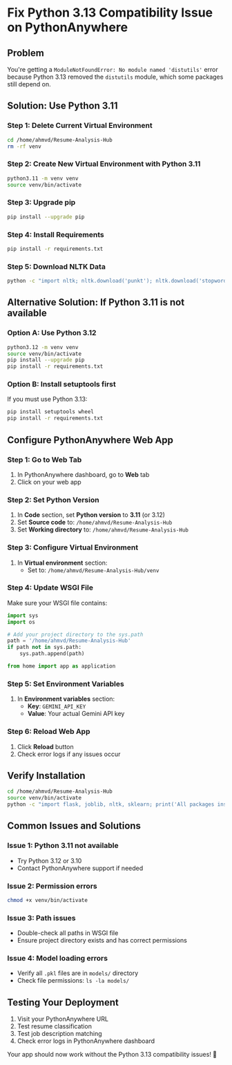 # Fix Python 3.13 Compatibility Issue on PythonAnywhere

## Problem
You're getting a `ModuleNotFoundError: No module named 'distutils'` error because Python 3.13 removed the `distutils` module, which some packages still depend on.

## Solution: Use Python 3.11

### Step 1: Delete Current Virtual Environment
```bash
cd /home/ahmvd/Resume-Analysis-Hub
rm -rf venv
```

### Step 2: Create New Virtual Environment with Python 3.11
```bash
python3.11 -m venv venv
source venv/bin/activate
```

### Step 3: Upgrade pip
```bash
pip install --upgrade pip
```

### Step 4: Install Requirements
```bash
pip install -r requirements.txt
```

### Step 5: Download NLTK Data
```bash
python -c "import nltk; nltk.download('punkt'); nltk.download('stopwords'); nltk.download('wordnet')"
```

## Alternative Solution: If Python 3.11 is not available

### Option A: Use Python 3.12
```bash
python3.12 -m venv venv
source venv/bin/activate
pip install --upgrade pip
pip install -r requirements.txt
```

### Option B: Install setuptools first
If you must use Python 3.13:
```bash
pip install setuptools wheel
pip install -r requirements.txt
```

## Configure PythonAnywhere Web App

### Step 1: Go to Web Tab
1. In PythonAnywhere dashboard, go to **Web** tab
2. Click on your web app

### Step 2: Set Python Version
1. In **Code** section, set **Python version** to **3.11** (or 3.12)
2. Set **Source code** to: `/home/ahmvd/Resume-Analysis-Hub`
3. Set **Working directory** to: `/home/ahmvd/Resume-Analysis-Hub`

### Step 3: Configure Virtual Environment
1. In **Virtual environment** section:
   - Set to: `/home/ahmvd/Resume-Analysis-Hub/venv`

### Step 4: Update WSGI File
Make sure your WSGI file contains:
```python
import sys
import os

# Add your project directory to the sys.path
path = '/home/ahmvd/Resume-Analysis-Hub'
if path not in sys.path:
    sys.path.append(path)

from home import app as application
```

### Step 5: Set Environment Variables
1. In **Environment variables** section:
   - **Key**: `GEMINI_API_KEY`
   - **Value**: Your actual Gemini API key

### Step 6: Reload Web App
1. Click **Reload** button
2. Check error logs if any issues occur

## Verify Installation
```bash
cd /home/ahmvd/Resume-Analysis-Hub
source venv/bin/activate
python -c "import flask, joblib, nltk, sklearn; print('All packages installed successfully!')"
```

## Common Issues and Solutions

### Issue 1: Python 3.11 not available
- Try Python 3.12 or 3.10
- Contact PythonAnywhere support if needed

### Issue 2: Permission errors
```bash
chmod +x venv/bin/activate
```

### Issue 3: Path issues
- Double-check all paths in WSGI file
- Ensure project directory exists and has correct permissions

### Issue 4: Model loading errors
- Verify all `.pkl` files are in `models/` directory
- Check file permissions: `ls -la models/`

## Testing Your Deployment
1. Visit your PythonAnywhere URL
2. Test resume classification
3. Test job description matching
4. Check error logs in PythonAnywhere dashboard

Your app should now work without the Python 3.13 compatibility issues! 🚀 